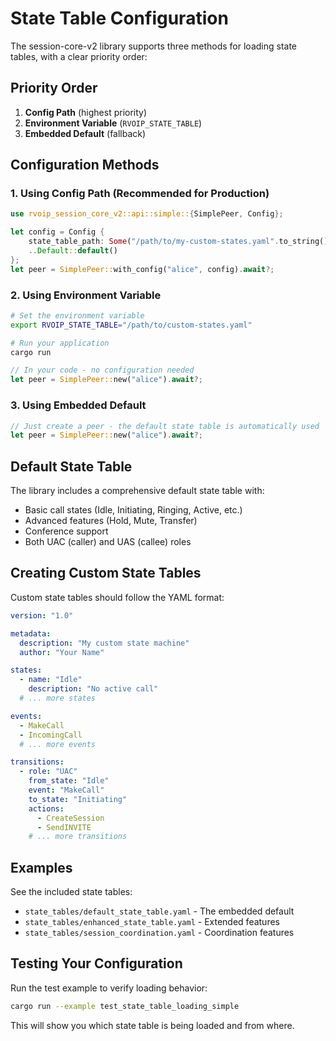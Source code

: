 # State Table Configuration

The session-core-v2 library supports three methods for loading state tables, with a clear priority order:

## Priority Order

1. **Config Path** (highest priority)
2. **Environment Variable** (`RVOIP_STATE_TABLE`)
3. **Embedded Default** (fallback)

## Configuration Methods

### 1. Using Config Path (Recommended for Production)

```rust
use rvoip_session_core_v2::api::simple::{SimplePeer, Config};

let config = Config {
    state_table_path: Some("/path/to/my-custom-states.yaml".to_string()),
    ..Default::default()
};
let peer = SimplePeer::with_config("alice", config).await?;
```

### 2. Using Environment Variable

```bash
# Set the environment variable
export RVOIP_STATE_TABLE="/path/to/custom-states.yaml"

# Run your application
cargo run
```

```rust
// In your code - no configuration needed
let peer = SimplePeer::new("alice").await?;
```

### 3. Using Embedded Default

```rust
// Just create a peer - the default state table is automatically used
let peer = SimplePeer::new("alice").await?;
```

## Default State Table

The library includes a comprehensive default state table with:
- Basic call states (Idle, Initiating, Ringing, Active, etc.)
- Advanced features (Hold, Mute, Transfer)
- Conference support
- Both UAC (caller) and UAS (callee) roles

## Creating Custom State Tables

Custom state tables should follow the YAML format:

```yaml
version: "1.0"

metadata:
  description: "My custom state machine"
  author: "Your Name"

states:
  - name: "Idle"
    description: "No active call"
  # ... more states

events:
  - MakeCall
  - IncomingCall
  # ... more events

transitions:
  - role: "UAC"
    from_state: "Idle"
    event: "MakeCall"
    to_state: "Initiating"
    actions:
      - CreateSession
      - SendINVITE
    # ... more transitions
```

## Examples

See the included state tables:
- `state_tables/default_state_table.yaml` - The embedded default
- `state_tables/enhanced_state_table.yaml` - Extended features
- `state_tables/session_coordination.yaml` - Coordination features

## Testing Your Configuration

Run the test example to verify loading behavior:

```bash
cargo run --example test_state_table_loading_simple
```

This will show you which state table is being loaded and from where.
